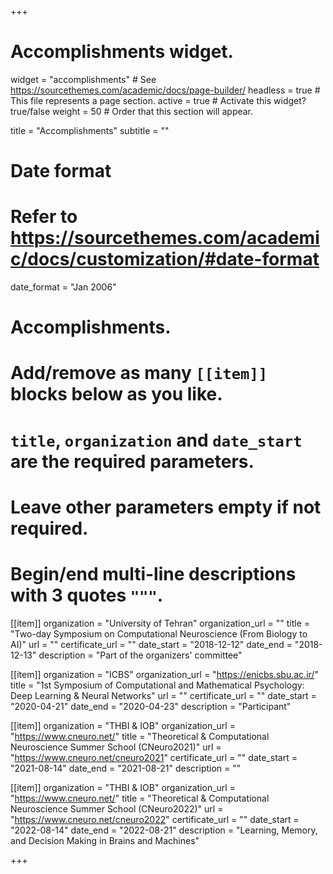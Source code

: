 +++
# Accomplishments widget.
widget = "accomplishments"  # See https://sourcethemes.com/academic/docs/page-builder/
headless = true  # This file represents a page section.
active = true  # Activate this widget? true/false
weight = 50  # Order that this section will appear.

title = "Accomplish&shy;ments"
subtitle = ""

# Date format
#   Refer to https://sourcethemes.com/academic/docs/customization/#date-format
date_format = "Jan 2006"

# Accomplishments.
#   Add/remove as many `[[item]]` blocks below as you like.
#   `title`, `organization` and `date_start` are the required parameters.
#   Leave other parameters empty if not required.
#   Begin/end multi-line descriptions with 3 quotes `"""`.

[[item]]
  organization = "University of Tehran"
  organization_url = ""
  title = "Two-day Symposium on Computational Neuroscience (From Biology to AI)"
  url = ""
  certificate_url = ""
  date_start = "2018-12-12"
  date_end = "2018-12-13"
  description = "Part of the organizers' committee"

[[item]]
    organization = "ICBS"
    organization_url = "https://enicbs.sbu.ac.ir/"
    title = "1st Symposium of Computational and Mathematical Psychology: Deep Learning & Neural Networks"
    url = ""
    certificate_url = ""
    date_start = "2020-04-21"
    date_end = "2020-04-23"
    description = "Participant"

[[item]]
    organization = "THBI & IOB"
    organization_url = "https://www.cneuro.net/"
    title = "Theoretical & Computational Neuroscience Summer School (CNeuro2021)"
    url = "https://www.cneuro.net/cneuro2021"
    certificate_url = ""
    date_start = "2021-08-14"
    date_end = "2021-08-21"
    description = ""

[[item]]
    organization = "THBI & IOB"
    organization_url = "https://www.cneuro.net/"
    title = "Theoretical & Computational Neuroscience Summer School (CNeuro2022)"
    url = "https://www.cneuro.net/cneuro2022"
    certificate_url = ""
    date_start = "2022-08-14"
    date_end = "2022-08-21"
    description = "Learning, Memory, and Decision Making in Brains and Machines"

+++
